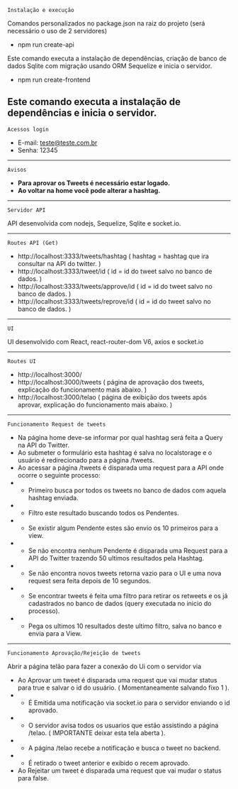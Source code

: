     Instalação e execução

Comandos personalizados no package.json na raiz do projeto (será necessário o uso de 2 servidores)
- npm run create-api

Este comando executa a instalação de dependências, criação de banco de dados Sqlite com migração usando ORM Sequelize e inicia o servidor.

- npm run create-frontend

Este comando executa a instalação de dependências e inicia o servidor.
------------------

    Acessos login

* E-mail: teste@teste.com.br
* Senha: 12345

------------------

    Avisos

* <b>Para aprovar os Tweets é necessário estar logado.</b>
* <b>Ao voltar na home você pode alterar a hashtag.</b>

------------------

    Servidor API

API desenvolvida com nodejs, Sequelize, Sqlite e socket.io.

------------------

    Routes API (Get)

* http://localhost:3333/tweets/hashtag ( hashtag = hashtag que ira consultar na API do twitter. )
* http://localhost:3333/tweet/id ( id = id do tweet salvo no banco de dados. )
* http://localhost:3333/tweets/approve/id ( id = id do tweet salvo no banco de dados. )
* http://localhost:3333/tweets/reprove/id  ( id = id do tweet salvo no banco de dados. )

------------------

    UI

UI desenvolvido com React, react-router-dom V6, axios e socket.io

------------------

    Routes UI

* http://localhost:3000/
* http://localhost:3000/tweets ( página de aprovação dos tweets, explicação do funcionamento mais abaixo. )
* http://localhost:3000/telao ( página de exibição dos tweets após aprovar, explicação do funcionamento mais abaixo. )


------------------

    Funcionamento Request de tweets

* Na página home deve-se informar por qual hashtag será feita a Query na API do Twitter.
* Ao submeter o formulário esta hashtag é salva no localstorage e o usuário é redirecionado para a página /tweets.
* Ao acessar a página /tweets é disparada uma request para a API onde ocorre o seguinte processo:
* * Primeiro busca por todos os tweets no banco de dados com aquela hashtag enviada.
* * Filtro este resultado buscando todos os Pendentes.
* * Se existir algum Pendente estes são envio os 10 primeiros para a view.
* * Se não encontra nenhum Pendente é disparada uma Request para a API do Twitter trazendo 50 ultimos resultados pela Hashtag.
* * Se não encontra novos tweets retorna vazio para o UI e uma nova request sera feita depois de 10 segundos.
* * Se encontrar tweets é feita uma filtro para retirar os retweets e os já cadastrados no banco de dados (query executada no inicio do processo).
* * Pega os ultimos 10 resultados deste ultimo filtro, salva no banco e envia para a View.

------------------

    Funcionamento Aprovação/Rejeição de tweets

Abrir a página telão para fazer a conexão do Ui com o servidor via

* Ao Aprovar um tweet é disparada uma request que vai mudar status para true e salvar o id do usuário. ( Momentaneamente salvando fixo 1 ).
* * É Emitida uma notificação via socket.io para o servidor enviando o id aprovado.
* * O servidor avisa todos os usuarios que estão assistindo a página /telao. ( IMPORTANTE deixar esta tela aberta ).
* * A página /telao recebe a notificação e busca o tweet no backend.
* * É retirado o tweet anterior e exibido o recem aprovado.
* Ao Rejeitar um tweet é disparada uma request que vai mudar o status para false.